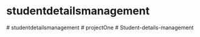 # studentdetailsmanagement
#   s t u d e n t d e t a i l s m a n a g e m e n t  
 #   p r o j e c t O n e  
 #   S t u d e n t - d e t a i l s - m a n a g e m e n t  
 